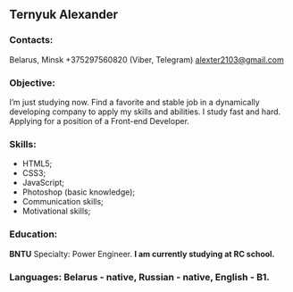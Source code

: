 ## Ternyuk Alexander
### Contacts: 
Belarus, Minsk
+375297560820  (Viber, Telegram)
alexter2103@gmail.com
### Objective:
I’m just studying now.
Find a favorite and stable job in a dynamically developing company
to apply my skills and abilities. I study fast and hard.
Applying for a position of a Front-end Developer.
### Skills:
* HTML5;
* CSS3;
* JavaScript;
* Photoshop (basic knowledge);
* Communication skills;
* Motivational skills;
### Education:
**BNTU**
Specialty: Power Engineer.
**I am currently studying at RC school.**
### Languages: Belarus - native, Russian - native, English - B1.
